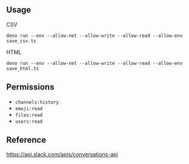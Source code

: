 ## Usage

CSV
```
deno run --env --allow-net --allow-write --allow-read --allow-env save_csv.ts
```

HTML
```
deno run --env --allow-net --allow-write --allow-read --allow-env save_html.ts
```

## Permissions

- `channels:history`
- `emoji:read`
- `files:read`
- `users:read`

## Reference

https://api.slack.com/apis/conversations-api